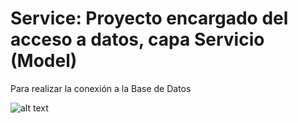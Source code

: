 # Service: Proyecto encargado del acceso a datos, capa Servicio (Model)

Para realizar la conexión a la Base de Datos 

![alt text](https://github.com/ipartek/java_2018_0508/blob/adrianaprado/Youtube_2018_0508/service/src/images/youtube-diagrama.PNG "Diagrama youtube")